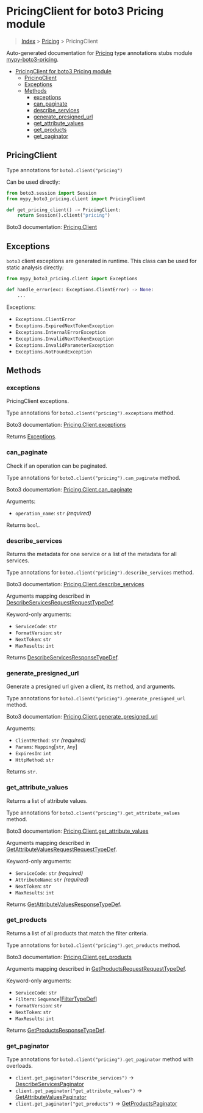 <a id="pricingclient-for-boto3-pricing-module"></a>

# PricingClient for boto3 Pricing module

> [Index](../README.md) > [Pricing](./README.md) > PricingClient

Auto-generated documentation for
[Pricing](https://boto3.amazonaws.com/v1/documentation/api/latest/reference/services/pricing.html#Pricing)
type annotations stubs module
[mypy-boto3-pricing](https://pypi.org/project/mypy-boto3-pricing/).

- [PricingClient for boto3 Pricing module](#pricingclient-for-boto3-pricing-module)
  - [PricingClient](#pricingclient)
  - [Exceptions](#exceptions)
  - [Methods](#methods)
    - [exceptions](#exceptions)
    - [can_paginate](#can_paginate)
    - [describe_services](#describe_services)
    - [generate_presigned_url](#generate_presigned_url)
    - [get_attribute_values](#get_attribute_values)
    - [get_products](#get_products)
    - [get_paginator](#get_paginator)

<a id="pricingclient"></a>

## PricingClient

Type annotations for `boto3.client("pricing")`

Can be used directly:

```python
from boto3.session import Session
from mypy_boto3_pricing.client import PricingClient

def get_pricing_client() -> PricingClient:
    return Session().client("pricing")
```

Boto3 documentation:
[Pricing.Client](https://boto3.amazonaws.com/v1/documentation/api/latest/reference/services/pricing.html#Pricing.Client)

<a id="exceptions"></a>

## Exceptions

`boto3` client exceptions are generated in runtime. This class can be used for
static analysis directly:

```python
from mypy_boto3_pricing.client import Exceptions

def handle_error(exc: Exceptions.ClientError) -> None:
    ...
```

Exceptions:

- `Exceptions.ClientError`
- `Exceptions.ExpiredNextTokenException`
- `Exceptions.InternalErrorException`
- `Exceptions.InvalidNextTokenException`
- `Exceptions.InvalidParameterException`
- `Exceptions.NotFoundException`

<a id="methods"></a>

## Methods

<a id="exceptions"></a>

### exceptions

PricingClient exceptions.

Type annotations for `boto3.client("pricing").exceptions` method.

Boto3 documentation:
[Pricing.Client.exceptions](https://boto3.amazonaws.com/v1/documentation/api/latest/reference/services/pricing.html#Pricing.Client.exceptions)

Returns [Exceptions](#exceptions).

<a id="can\_paginate"></a>

### can_paginate

Check if an operation can be paginated.

Type annotations for `boto3.client("pricing").can_paginate` method.

Boto3 documentation:
[Pricing.Client.can_paginate](https://boto3.amazonaws.com/v1/documentation/api/latest/reference/services/pricing.html#Pricing.Client.can_paginate)

Arguments:

- `operation_name`: `str` *(required)*

Returns `bool`.

<a id="describe\_services"></a>

### describe_services

Returns the metadata for one service or a list of the metadata for all
services.

Type annotations for `boto3.client("pricing").describe_services` method.

Boto3 documentation:
[Pricing.Client.describe_services](https://boto3.amazonaws.com/v1/documentation/api/latest/reference/services/pricing.html#Pricing.Client.describe_services)

Arguments mapping described in
[DescribeServicesRequestRequestTypeDef](./type_defs.md#describeservicesrequestrequesttypedef).

Keyword-only arguments:

- `ServiceCode`: `str`
- `FormatVersion`: `str`
- `NextToken`: `str`
- `MaxResults`: `int`

Returns
[DescribeServicesResponseTypeDef](./type_defs.md#describeservicesresponsetypedef).

<a id="generate\_presigned\_url"></a>

### generate_presigned_url

Generate a presigned url given a client, its method, and arguments.

Type annotations for `boto3.client("pricing").generate_presigned_url` method.

Boto3 documentation:
[Pricing.Client.generate_presigned_url](https://boto3.amazonaws.com/v1/documentation/api/latest/reference/services/pricing.html#Pricing.Client.generate_presigned_url)

Arguments:

- `ClientMethod`: `str` *(required)*
- `Params`: `Mapping`\[`str`, `Any`\]
- `ExpiresIn`: `int`
- `HttpMethod`: `str`

Returns `str`.

<a id="get\_attribute\_values"></a>

### get_attribute_values

Returns a list of attribute values.

Type annotations for `boto3.client("pricing").get_attribute_values` method.

Boto3 documentation:
[Pricing.Client.get_attribute_values](https://boto3.amazonaws.com/v1/documentation/api/latest/reference/services/pricing.html#Pricing.Client.get_attribute_values)

Arguments mapping described in
[GetAttributeValuesRequestRequestTypeDef](./type_defs.md#getattributevaluesrequestrequesttypedef).

Keyword-only arguments:

- `ServiceCode`: `str` *(required)*
- `AttributeName`: `str` *(required)*
- `NextToken`: `str`
- `MaxResults`: `int`

Returns
[GetAttributeValuesResponseTypeDef](./type_defs.md#getattributevaluesresponsetypedef).

<a id="get\_products"></a>

### get_products

Returns a list of all products that match the filter criteria.

Type annotations for `boto3.client("pricing").get_products` method.

Boto3 documentation:
[Pricing.Client.get_products](https://boto3.amazonaws.com/v1/documentation/api/latest/reference/services/pricing.html#Pricing.Client.get_products)

Arguments mapping described in
[GetProductsRequestRequestTypeDef](./type_defs.md#getproductsrequestrequesttypedef).

Keyword-only arguments:

- `ServiceCode`: `str`
- `Filters`: `Sequence`\[[FilterTypeDef](./type_defs.md#filtertypedef)\]
- `FormatVersion`: `str`
- `NextToken`: `str`
- `MaxResults`: `int`

Returns
[GetProductsResponseTypeDef](./type_defs.md#getproductsresponsetypedef).

<a id="get_paginator"></a>

### get_paginator

Type annotations for `boto3.client("pricing").get_paginator` method with
overloads.

- `client.get_paginator("describe_services")` ->
  [DescribeServicesPaginator](./paginators.md#describeservicespaginator)
- `client.get_paginator("get_attribute_values")` ->
  [GetAttributeValuesPaginator](./paginators.md#getattributevaluespaginator)
- `client.get_paginator("get_products")` ->
  [GetProductsPaginator](./paginators.md#getproductspaginator)
